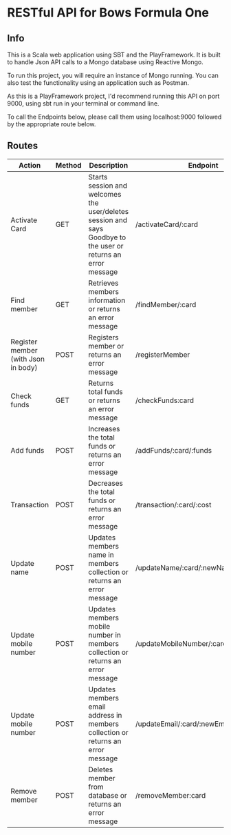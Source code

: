 # RESTful API for Bows Formula One

## Info

This is a Scala web application using SBT and the PlayFramework. It is built to handle Json API calls to a Mongo database using Reactive Mongo.

To run this project, you will require an instance of Mongo running. You can also test the functionality using an application such as Postman.

As this is a PlayFramework project, I'd recommend running this API on port 9000, using sbt run in your terminal or command line.

To call the Endpoints below, please call them using localhost:9000 followed by the appropriate route below.


## Routes

|Action|Method|Description|Endpoint|
|------|------|-----------|--------|
|Activate Card|GET|Starts session and welcomes the user/deletes session and says Goodbye to the user or returns an error message|/activateCard/:card|
|Find member|GET|Retrieves members information or returns an error message|/findMember/:card|
|Register member (with Json in body)|POST|Registers member or returns an error message|/registerMember|
|Check funds|GET|Returns total funds or returns an error message|/checkFunds:card|
|Add funds|POST|Increases the total funds or returns an error message|/addFunds/:card/:funds|
|Transaction|POST|Decreases the total funds or returns an error message|/transaction/:card/:cost|
|Update name|POST|Updates members name in members collection or returns an error message|/updateName/:card/:newName|
|Update mobile number|POST|Updates members mobile number in members collection or returns an error message|/updateMobileNumber/:card/:newNumber|
|Update mobile number|POST|Updates members email address in members collection or returns an error message|/updateEmail/:card/:newEmail|
|Remove member|POST|Deletes member from database or returns an error message|/removeMember:card|

